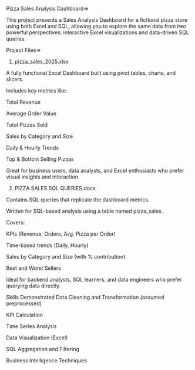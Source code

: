 Pizza Sales Analysis Dashboard=>

This project presents a Sales Analysis Dashboard for a fictional pizza store using both Excel and SQL, allowing you to explore the same data from two powerful perspectives:
interactive Excel visualizations and data-driven SQL queries.

Project Files=>

1. pizza_sales_2025.xlsx

A fully functional Excel Dashboard built using pivot tables, charts, and slicers.

Includes key metrics like:

Total Revenue

Average Order Value

Total Pizzas Sold

Sales by Category and Size

Daily & Hourly Trends

Top & Bottom Selling Pizzas

Great for business users, data analysts, and Excel enthusiasts who prefer visual insights and interaction.

2. PIZZA SALES SQL QUERIES.docx

Contains SQL queries that replicate the dashboard metrics.

Written for SQL-based analysis using a table named pizza_sales.

Covers:

KPIs (Revenue, Orders, Avg. Pizza per Order)

Time-based trends (Daily, Hourly)

Sales by Category and Size (with % contribution)

Best and Worst Sellers

Ideal for backend analysts, SQL learners, and data engineers who prefer querying data directly.

Skills Demonstrated
Data Cleaning and Transformation (assumed preprocessed)

KPI Calculation

Time Series Analysis

Data Visualization (Excel)

SQL Aggregation and Filtering

Business Intelligence Techniques

